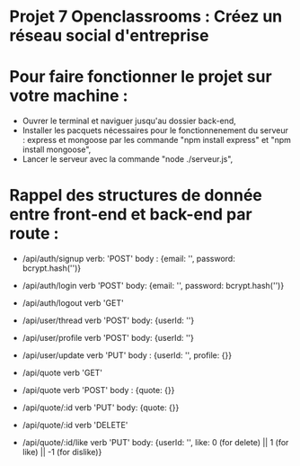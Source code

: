 # Projet 7 Openclassrooms : Créez un réseau social d'entreprise

# Pour faire fonctionner le projet sur votre machine : 

- Ouvrer le terminal et naviguer jusqu'au dossier back-end,
- Installer les pacquets nécessaires pour le fonctionnenement du serveur : express et mongoose par les commande "npm install express" et "npm install mongoose",
- Lancer le serveur avec la commande "node ./serveur.js",

# Rappel des structures de donnée entre front-end et back-end par route :

- /api/auth/signup 
verb: 'POST'
body : {email: '', password: bcrypt.hash('')}

- /api/auth/login
verb 'POST'
body: {email: '', password: bcrypt.hash('')} 

- /api/auth/logout
verb 'GET'

- /api/user/thread
verb 'POST'
body: {userId: ''}

- /api/user/profile
verb 'POST'
body: {userId: ''}

- /api/user/update
verb 'PUT'
body : {userId: '', profile: {}}

- /api/quote
verb 'GET'

- /api/quote
verb 'POST'
body : {quote: {}}

- /api/quote/:id
verb 'PUT'
body: {quote: {}}

- /api/quote/:id
verb 'DELETE'

- /api/quote/:id/like
verb 'PUT'
body: {userId: '', like: 0 (for delete) || 1 (for like) || -1 (for dislike)}